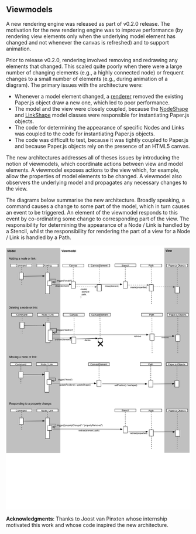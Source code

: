 ## Viewmodels

A new rendering engine was released as part of v0.2.0 release. The motivation for the new rendering engine was to improve performance (by rendering view elements only when the underlying model element has changed and not whenever the canvas is refreshed) and to support animation.

Prior to release v0.2.0, rendering involved removing and redrawing any elements that changed. This scaled quite poorly when there were a large number of changing elements (e.g., a highly connected node) or frequent changes to a small number of elements (e.g., during animation of a diagram). The primary issues with the architecture were:

  * Whenever a model element changed, a [renderer](https://github.com/louismrose/eugenia-live/blob/v0.1/app/views/drawings/element_renderer.coffee) removed the existing Paper.js object draw a new one, which led to poor performance.
  * The model and the view were closely coupled, because the [NodeShape](https://github.com/louismrose/eugenia-live/blob/v0.1/app/models/node_shape.coffee) and [LinkShape](https://github.com/louismrose/eugenia-live/blob/v0.1/app/models/link_shape.coffee) model classes were responsible for instantiating Paper.js objects.
  * The code for determining the appearance of specific Nodes and Links was coupled to the code for instantiating Paper.js objects.
  * The code was difficult to test, because it was tightly coupled to Paper.js and because Paper.js objects rely on the presence of an HTML5 canvas.
  
The new architectures addresses all of theses issues by introducing the notion of viewmodels, which coordinate actions between view and model elements. A viewmodel exposes actions to the view which, for example, allow the properties of model elements to be changed. A viewmodel also observers the underlying model and propagates any necessary changes to the view.

The diagrams below summarise the new architecture. Broadly speaking, a command causes a change to some part of the model, which in turn causes an event to be triggered. An element of the viewmodel responds to this event by co-ordinating some change to corresponding part of the view. The responsibility for determining the appearance of a Node / Link is handled by a Stencil, whilst the responsibility for rendering the part of a view for a Node / Link is handled by a Path.

![Four sequence diagrams that describe the way in which adding, deleting, moving and property updating of nodes / links are propagated to the view via the new viewmodel architecture](https://raw.githubusercontent.com/louismrose/eugenia-live/rendering/doc/design/viewmodels.png)

**Acknowledgments**: Thanks to Joost van Pinxten whose internship motivated this work and whose code inspired the new architecture.